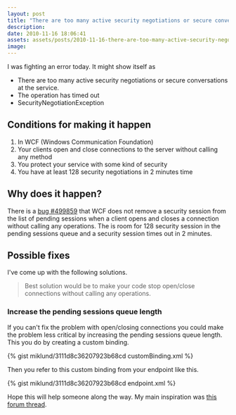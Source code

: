 ```yaml
---
layout: post
title: "There are too many active security negotiations or secure conversations at the service."
description:
date: 2010-11-16 18:06:41
assets: assets/posts/2010-11-16-there-are-too-many-active-security-negotiations-or-secure-conversations-at-the-service
image: 
---
```


I was fighting an error today. It might show itself as

* There are too many active security negotiations or secure conversations at the service.
* The operation has timed out
* SecurityNegotiationException

## Conditions for making it happen

1. In WCF (Windows Communication Foundation)
2. Your clients open and close connections to the server without calling any method
3. You protect your service with some kind of security
4. You have at least 128 security negotiations in 2 minutes time

## Why does it happen?

There is a [bug #499859](https://connect.microsoft.com/VisualStudio/feedback/ViewFeedback.aspx?FeedbackID=499859&wa=wsignin1.0) that WCF does not remove a security session from the list of pending sessions when a client opens and closes a connection without calling any operations. The is room for 128 security session in the pending sessions queue and a security session times out in 2 minutes.

## Possible fixes

I've come up with the following solutions.

> Best solution would be to make your code stop open/close connections without calling any operations.

### Increase the pending sessions queue length

If you can't fix the problem with open/closing connections you could make the problem less critical by increasing the pending sessions queue length. This you do by creating a custom binding.

{% gist miklund/3111d8c36207923b68cd customBinding.xml %}

Then you refer to this custom binding from your endpoint like this.

{% gist miklund/3111d8c36207923b68cd endpoint.xml %}

Hope this will help someone along the way. My main inspiration was [this forum thread](http://social.msdn.microsoft.com/Forums/en-US/wcf/thread/a8f82f1d-e824-474e-84ef-b5e9ba7eca18).
